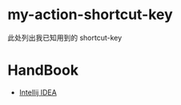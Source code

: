 # my-action-shortcut-key

此处列出我已知用到的 shortcut-key

# HandBook

- [Intellij IDEA](shortcut-idea.md)


